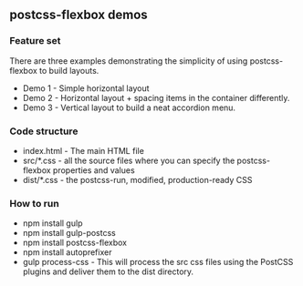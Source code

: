 ## postcss-flexbox demos

### Feature set
There are three examples demonstrating the simplicity of using postcss-flexbox to build layouts.
* Demo 1 - Simple horizontal layout
* Demo 2 - Horizontal layout + spacing items in the container differently.
* Demo 3 - Vertical layout to build a neat accordion menu.

### Code structure
* index.html - The main HTML file
* src/*.css - all the source files where you can specify the postcss-flexbox properties and values
* dist/*.css - the postcss-run, modified, production-ready CSS

### How to run
* npm install gulp
* npm install gulp-postcss
* npm install postcss-flexbox
* npm install autoprefixer
* gulp process-css - This will process the src css files using the PostCSS plugins and deliver them to the dist directory.
